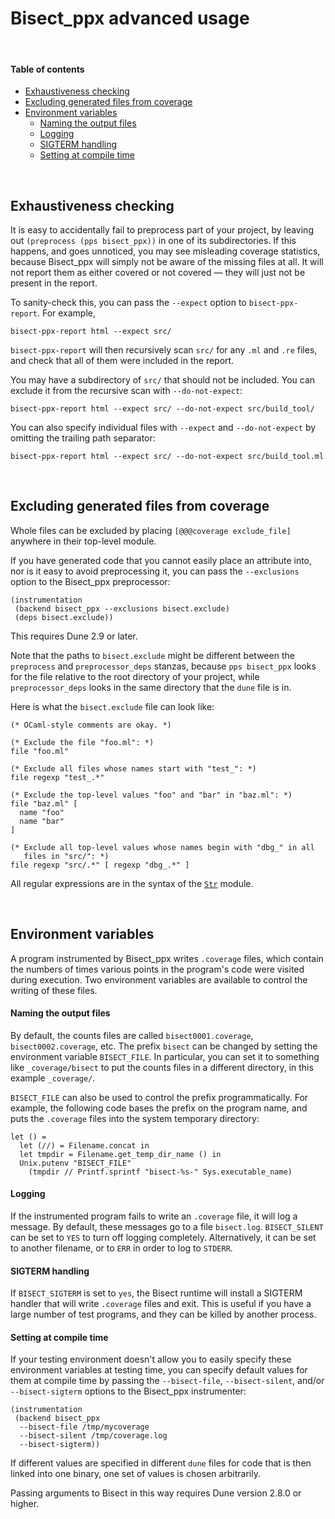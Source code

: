 # Bisect_ppx advanced usage

<br>

#### Table of contents

- [Exhaustiveness checking](#Exhaustiveness)
- [Excluding generated files from coverage](#Excluding)
- [Environment variables](#EnvironmentVariables)
  - [Naming the output files](#OutFiles)
  - [Logging](#Logging)
  - [SIGTERM handling](#SIGTERM)
  - [Setting at compile time](#CompileTime)



<br>

<a id="Exhaustiveness"></a>
## Exhaustiveness checking

It is easy to accidentally fail to preprocess part of your project, by leaving
out `(preprocess (pps bisect_ppx))` in one of its subdirectories. If this
happens, and goes unnoticed, you may see misleading coverage statistics, because
Bisect_ppx will simply not be aware of the missing files at all. It will not
report them as either covered or not covered &mdash; they will just not be
present in the report.

To sanity-check this, you can pass the `--expect` option to `bisect-ppx-report`.
For example,

```
bisect-ppx-report html --expect src/
```

`bisect-ppx-report` will then recursively scan `src/` for any `.ml` and `.re`
files, and check that all of them were included in the report.

You may have a subdirectory of `src/` that should not be included. You can
exclude it from the recursive scan with `--do-not-expect`:

```
bisect-ppx-report html --expect src/ --do-not-expect src/build_tool/
```

You can also specify individual files with `--expect` and `--do-not-expect` by
omitting the trailing path separator:

```
bisect-ppx-report html --expect src/ --do-not-expect src/build_tool.ml
```



<br>

<a id="Excluding"></a>
## Excluding generated files from coverage

Whole files can be excluded by placing `[@@@coverage exclude_file]` anywhere in
their top-level module.

If you have generated code that you cannot easily place an attribute into, nor
is it easy to avoid preprocessing it, you can pass the `--exclusions` option to
the Bisect_ppx preprocessor:

```
(instrumentation
 (backend bisect_ppx --exclusions bisect.exclude)
 (deps bisect.exclude))
```

This requires Dune 2.9 or later.

Note that the paths to `bisect.exclude` might be different between the
`preprocess` and `preprocessor_deps` stanzas, because `pps bisect_ppx` looks for
the file relative to the root directory of your project, while
`preprocessor_deps` looks in the same directory that the `dune` file is in.

Here is what the `bisect.exclude` file can look like:

```
(* OCaml-style comments are okay. *)

(* Exclude the file "foo.ml": *)
file "foo.ml"

(* Exclude all files whose names start with "test_": *)
file regexp "test_.*"

(* Exclude the top-level values "foo" and "bar" in "baz.ml": *)
file "baz.ml" [
  name "foo"
  name "bar"
]

(* Exclude all top-level values whose names begin with "dbg_" in all
   files in "src/": *)
file regexp "src/.*" [ regexp "dbg_.*" ]
```

All regular expressions are in the syntax of the [`Str`][Str] module.



<br>

<a id="EnvironmentVariables"></a>
## Environment variables

A program instrumented by Bisect_ppx writes `.coverage` files, which contain the
numbers of times various points in the program's code were visited during
execution. Two environment variables are available to control the writing of
these files.

<a id="OutFiles"></a>
#### Naming the output files

By default, the counts files are called  `bisect0001.coverage`,
`bisect0002.coverage`, etc. The prefix `bisect` can be changed by setting the
environment variable `BISECT_FILE`. In particular, you can set it to something
like `_coverage/bisect` to put the counts files in a different directory, in
this example `_coverage/`.

`BISECT_FILE` can also be used to control the prefix programmatically. For
example, the following code bases the prefix on the program name, and puts the
`.coverage` files into the system temporary directory:

    let () =
      let (//) = Filename.concat in
      let tmpdir = Filename.get_temp_dir_name () in
      Unix.putenv "BISECT_FILE"
        (tmpdir // Printf.sprintf "bisect-%s-" Sys.executable_name)

<a id="Logging"></a>
#### Logging

If the instrumented program fails to write an `.coverage` file, it will log a
message. By default, these messages go to a file `bisect.log`. `BISECT_SILENT`
can be set to `YES` to turn off logging completely. Alternatively, it can be set
to another filename, or to `ERR` in order to log to `STDERR`.

<a id="SIGTERM"></a>
#### SIGTERM handling
If `BISECT_SIGTERM` is set to `yes`, the Bisect runtime will install a SIGTERM
handler that will write `.coverage` files and exit. This is useful if you have a
large number of test programs, and they can be killed by another process.

<a id="CompileTime"></a>
#### Setting at compile time

If your testing environment doesn't allow you to easily specify these
environment variables at testing time, you can specify default values for them
at compile time by passing the `--bisect-file`, `--bisect-silent`, and/or
`--bisect-sigterm` options to the Bisect_ppx instrumenter:

```
(instrumentation
 (backend bisect_ppx
  --bisect-file /tmp/mycoverage
  --bisect-silent /tmp/coverage.log
  --bisect-sigterm))
```

If different values are specified in different `dune` files for code that is
then linked into one binary, one set of values is chosen arbitrarily.

Passing arguments to Bisect in this way requires Dune version 2.8.0 or higher.



[Str]: http://caml.inria.fr/pub/docs/manual-ocaml/libref/Str.html#VALregexp
